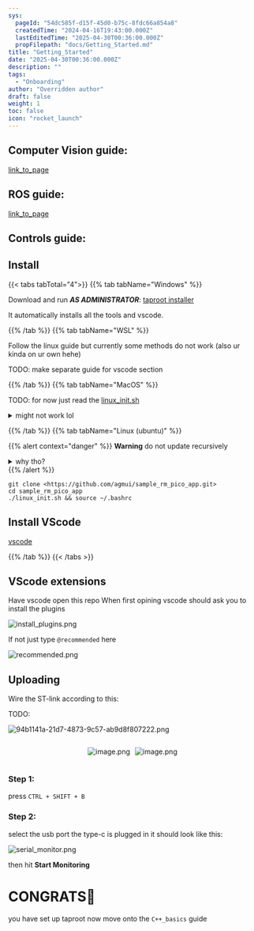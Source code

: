 ```yaml
---
sys:
  pageId: "54dc585f-d15f-45d0-b75c-8fdc66a854a8"
  createdTime: "2024-04-16T19:43:00.000Z"
  lastEditedTime: "2025-04-30T00:36:00.000Z"
  propFilepath: "docs/Getting_Started.md"
title: "Getting_Started"
date: "2025-04-30T00:36:00.000Z"
description: ""
tags:
  - "Onboarding"
author: "Overridden author"
draft: false
weight: 1
toc: false
icon: "rocket_launch"
---
```


## Computer Vision guide:

[link_to_page](86d45bc0-388b-4d26-8848-44f255f73d0e)

## ROS guide:

[link_to_page](3c76c1de-ec8f-46d6-8b0a-294005edc2d5)

## Controls guide:

## Install

{{< tabs tabTotal="4">}}
{{% tab tabName="Windows" %}}

Download and run _**AS ADMINISTRATOR**_: [taproot installer](https://github.com/Thornbots/TeachingFreshies/releases/tag/1.0)

It automatically installs all the tools and vscode.

{{% /tab %}}
{{% tab tabName="WSL" %}}

Follow the linux guide but currently some methods do not work (also ur kinda on ur own hehe)

TODO: make separate guide for vscode section

{{% /tab %}}
{{% tab tabName="MacOS" %}}

TODO: for now just read the [linux_init.sh](https://github.com/agmui/sample_rm_pico_app/blob/main/linux_init.sh)

<details>
<summary>might not work lol</summary>

`brew install libusb pkg-config`

Next install: [vscode](https://code.visualstudio.com/Download)

</details>

{{% /tab %}}
{{% tab tabName="Linux (ubuntu)" %}}

{{% alert context="danger" %}}
**Warning** do not update recursively
<details>
<summary>why tho?</summary>
There are some submodules that may go on for a while (like tinyusb) and I highly
recommend you don't need to get them.
If you want to see what submodules I update just look in `linux_init.sh`
</details>
{{% /alert %}}

```shell
git clone <https://github.com/agmui/sample_rm_pico_app.git>
cd sample_rm_pico_app
./linux_init.sh && source ~/.bashrc
```

## Install VScode

[vscode](https://code.visualstudio.com/Download)

{{% /tab %}}
{{< /tabs >}}

## VScode extensions

Have vscode open this repo
When first opining vscode should ask you to install the plugins

![install_plugins.png](https://prod-files-secure.s3.us-west-2.amazonaws.com/d518164a-d88e-44d1-a4ee-3adb3bd8bce0/89bd30f0-1825-4e77-867b-0a41ce370880/install_plugins.png?X-Amz-Algorithm=AWS4-HMAC-SHA256&X-Amz-Content-Sha256=UNSIGNED-PAYLOAD&X-Amz-Credential=ASIAZI2LB466RDZRMD7M%2F20250527%2Fus-west-2%2Fs3%2Faws4_request&X-Amz-Date=20250527T033540Z&X-Amz-Expires=3600&X-Amz-Security-Token=IQoJb3JpZ2luX2VjEIn%2F%2F%2F%2F%2F%2F%2F%2F%2F%2FwEaCXVzLXdlc3QtMiJHMEUCICqASUx6GsAmknXDqlfMl0E3IfUEtYo%2FLQd0LBfmzU7oAiEAoIw1QCyN4MgmIRz0tzI0tsxZta8Rt%2FbYlesxBa6rjSIq%2FwMIUhAAGgw2Mzc0MjMxODM4MDUiDA6%2B6uF32OwQ9V0%2FrircA4qtpovGyXrI%2B1y7U3%2Fg5npF9WWGXFCgppKZHbg2zD6x804y9BymaLSp1jcbYYSJ%2BJ2%2FyAWAesDUA1VHEOCfrBYaW2GEIXSEQxRu3lZWGsFKsovWdjEpAsIUzy28dlSJDdheCaOu2ICaAc3GH5T8CY2MJtt6Oe2qGkqlV9LNmNT1FrwSm1%2FZFN9AVaVJXGHvJD%2BxtklltSte9HaMT0Pd%2Bxr%2BDJBDraCP%2B2zCFo8OYlgu3qBB4TU2JhVvoij%2BLInQ9%2F8JMNkzOFJTR6cnZFXDuVO5J8UrqP%2BY1sL2s%2FjLql%2B6icuRvmOsfuNrdv1n%2F08MMYH5wkBagHYqJ5K2p2VM8r41rvK9w2uI18JG9dvairTCLxHD52l%2BPUfE1k5e57rqy3gPEMIlCOOd%2FGT4C4ifgNTH6quLD6j2nLfK2%2BJdSMobFaDFX%2FPFU8%2FUeHGi6RRYMZg%2Fk08phNziPsJrT8VDefKRxwr5mzKUrdhE2G3YEVBjc9nuj9MICcPfkNshNS6eM6ExV8StvpzwxBrStPcXWe9f%2FSea8sQx0QTsd7lewZS4eXpILoDJ9oKQ%2BKRl%2FR1pLVLsecqETTmpD7MFX8mFe7z1Zi1AJrDDs4%2BU%2FK%2Fjs%2BI4hO6dZYbt49fh3hCRMPmW1MEGOqUBMpLttcmOfqkq%2FS%2FG6rE1tX9n63RrczH7ujIxit89Kw%2FV2F8QHlKrfnpTdeStwAJo0Fb6RBjhlrl5bHDYPHeWb7R2tAtKTjt6oQyxZyBo%2BScETjMckSrUj9y3Nobiug6RZ6jQCsPYyJW2hRUlKyOTbv5qzk6f4dPeJBma2munbYvRVOyu84L5oPdr0rKWfzRfgu3xYQ3U3alUBlVBBw3CYjZjiJd8&X-Amz-Signature=2be0a52a949fee0c9135330752897223707ffff4c907d4046da6222a24561776&X-Amz-SignedHeaders=host&x-id=GetObject)

If not just type `@recommended` here  

![recommended.png](https://prod-files-secure.s3.us-west-2.amazonaws.com/d518164a-d88e-44d1-a4ee-3adb3bd8bce0/61e661e9-5d85-4dfc-be0d-8d2097a5e793/recommended.png?X-Amz-Algorithm=AWS4-HMAC-SHA256&X-Amz-Content-Sha256=UNSIGNED-PAYLOAD&X-Amz-Credential=ASIAZI2LB466RDZRMD7M%2F20250527%2Fus-west-2%2Fs3%2Faws4_request&X-Amz-Date=20250527T033540Z&X-Amz-Expires=3600&X-Amz-Security-Token=IQoJb3JpZ2luX2VjEIn%2F%2F%2F%2F%2F%2F%2F%2F%2F%2FwEaCXVzLXdlc3QtMiJHMEUCICqASUx6GsAmknXDqlfMl0E3IfUEtYo%2FLQd0LBfmzU7oAiEAoIw1QCyN4MgmIRz0tzI0tsxZta8Rt%2FbYlesxBa6rjSIq%2FwMIUhAAGgw2Mzc0MjMxODM4MDUiDA6%2B6uF32OwQ9V0%2FrircA4qtpovGyXrI%2B1y7U3%2Fg5npF9WWGXFCgppKZHbg2zD6x804y9BymaLSp1jcbYYSJ%2BJ2%2FyAWAesDUA1VHEOCfrBYaW2GEIXSEQxRu3lZWGsFKsovWdjEpAsIUzy28dlSJDdheCaOu2ICaAc3GH5T8CY2MJtt6Oe2qGkqlV9LNmNT1FrwSm1%2FZFN9AVaVJXGHvJD%2BxtklltSte9HaMT0Pd%2Bxr%2BDJBDraCP%2B2zCFo8OYlgu3qBB4TU2JhVvoij%2BLInQ9%2F8JMNkzOFJTR6cnZFXDuVO5J8UrqP%2BY1sL2s%2FjLql%2B6icuRvmOsfuNrdv1n%2F08MMYH5wkBagHYqJ5K2p2VM8r41rvK9w2uI18JG9dvairTCLxHD52l%2BPUfE1k5e57rqy3gPEMIlCOOd%2FGT4C4ifgNTH6quLD6j2nLfK2%2BJdSMobFaDFX%2FPFU8%2FUeHGi6RRYMZg%2Fk08phNziPsJrT8VDefKRxwr5mzKUrdhE2G3YEVBjc9nuj9MICcPfkNshNS6eM6ExV8StvpzwxBrStPcXWe9f%2FSea8sQx0QTsd7lewZS4eXpILoDJ9oKQ%2BKRl%2FR1pLVLsecqETTmpD7MFX8mFe7z1Zi1AJrDDs4%2BU%2FK%2Fjs%2BI4hO6dZYbt49fh3hCRMPmW1MEGOqUBMpLttcmOfqkq%2FS%2FG6rE1tX9n63RrczH7ujIxit89Kw%2FV2F8QHlKrfnpTdeStwAJo0Fb6RBjhlrl5bHDYPHeWb7R2tAtKTjt6oQyxZyBo%2BScETjMckSrUj9y3Nobiug6RZ6jQCsPYyJW2hRUlKyOTbv5qzk6f4dPeJBma2munbYvRVOyu84L5oPdr0rKWfzRfgu3xYQ3U3alUBlVBBw3CYjZjiJd8&X-Amz-Signature=79395791cf84c511300b075390931e115b7bf0066c28a304c38d8dc5e922a932&X-Amz-SignedHeaders=host&x-id=GetObject)

## Uploading

Wire the ST-link according to this:

TODO:

![94b1141a-21d7-4873-9c57-ab9d8f807222.png](https://prod-files-secure.s3.us-west-2.amazonaws.com/d518164a-d88e-44d1-a4ee-3adb3bd8bce0/e5fad17d-ab82-4300-9f4c-505ab4b1202c/94b1141a-21d7-4873-9c57-ab9d8f807222.png?X-Amz-Algorithm=AWS4-HMAC-SHA256&X-Amz-Content-Sha256=UNSIGNED-PAYLOAD&X-Amz-Credential=ASIAZI2LB466RDZRMD7M%2F20250527%2Fus-west-2%2Fs3%2Faws4_request&X-Amz-Date=20250527T033540Z&X-Amz-Expires=3600&X-Amz-Security-Token=IQoJb3JpZ2luX2VjEIn%2F%2F%2F%2F%2F%2F%2F%2F%2F%2FwEaCXVzLXdlc3QtMiJHMEUCICqASUx6GsAmknXDqlfMl0E3IfUEtYo%2FLQd0LBfmzU7oAiEAoIw1QCyN4MgmIRz0tzI0tsxZta8Rt%2FbYlesxBa6rjSIq%2FwMIUhAAGgw2Mzc0MjMxODM4MDUiDA6%2B6uF32OwQ9V0%2FrircA4qtpovGyXrI%2B1y7U3%2Fg5npF9WWGXFCgppKZHbg2zD6x804y9BymaLSp1jcbYYSJ%2BJ2%2FyAWAesDUA1VHEOCfrBYaW2GEIXSEQxRu3lZWGsFKsovWdjEpAsIUzy28dlSJDdheCaOu2ICaAc3GH5T8CY2MJtt6Oe2qGkqlV9LNmNT1FrwSm1%2FZFN9AVaVJXGHvJD%2BxtklltSte9HaMT0Pd%2Bxr%2BDJBDraCP%2B2zCFo8OYlgu3qBB4TU2JhVvoij%2BLInQ9%2F8JMNkzOFJTR6cnZFXDuVO5J8UrqP%2BY1sL2s%2FjLql%2B6icuRvmOsfuNrdv1n%2F08MMYH5wkBagHYqJ5K2p2VM8r41rvK9w2uI18JG9dvairTCLxHD52l%2BPUfE1k5e57rqy3gPEMIlCOOd%2FGT4C4ifgNTH6quLD6j2nLfK2%2BJdSMobFaDFX%2FPFU8%2FUeHGi6RRYMZg%2Fk08phNziPsJrT8VDefKRxwr5mzKUrdhE2G3YEVBjc9nuj9MICcPfkNshNS6eM6ExV8StvpzwxBrStPcXWe9f%2FSea8sQx0QTsd7lewZS4eXpILoDJ9oKQ%2BKRl%2FR1pLVLsecqETTmpD7MFX8mFe7z1Zi1AJrDDs4%2BU%2FK%2Fjs%2BI4hO6dZYbt49fh3hCRMPmW1MEGOqUBMpLttcmOfqkq%2FS%2FG6rE1tX9n63RrczH7ujIxit89Kw%2FV2F8QHlKrfnpTdeStwAJo0Fb6RBjhlrl5bHDYPHeWb7R2tAtKTjt6oQyxZyBo%2BScETjMckSrUj9y3Nobiug6RZ6jQCsPYyJW2hRUlKyOTbv5qzk6f4dPeJBma2munbYvRVOyu84L5oPdr0rKWfzRfgu3xYQ3U3alUBlVBBw3CYjZjiJd8&X-Amz-Signature=0646a8aaf0a363a374204999c91fe43a939ef5ff95886f26b3c0e9edcb6a8620&X-Amz-SignedHeaders=host&x-id=GetObject)

<div style="display: flex;flex-direction: row; column-gap:10px; max-width: 630px;justify-content: center;">
<div>

![image.png](https://prod-files-secure.s3.us-west-2.amazonaws.com/d518164a-d88e-44d1-a4ee-3adb3bd8bce0/210ecb78-1116-4d7b-b9b7-2292f66fa2c2/image.png?X-Amz-Algorithm=AWS4-HMAC-SHA256&X-Amz-Content-Sha256=UNSIGNED-PAYLOAD&X-Amz-Credential=ASIAZI2LB466X2BELAX6%2F20250527%2Fus-west-2%2Fs3%2Faws4_request&X-Amz-Date=20250527T033544Z&X-Amz-Expires=3600&X-Amz-Security-Token=IQoJb3JpZ2luX2VjEIn%2F%2F%2F%2F%2F%2F%2F%2F%2F%2FwEaCXVzLXdlc3QtMiJIMEYCIQDwsjDDxufQ0bXIQNMFEWCVt9DZF6Iu4hQ2uXiccD0%2F6QIhAPZfJvG4DA6xoKWAAcnL4R3h6SWCkWv40SUsCf7dKbiPKv8DCFIQABoMNjM3NDIzMTgzODA1Igw%2FYyWIRX0hbSNJVw8q3AP2VpsDegVcynz6mglR9VzhgSRJcLk5WCIZCuU00YS9Yn3PpumRJ4YpXiMuFJBgz6LyDLwQi8QQEijGncHubsLvwmP8SoV%2BS0v31SQaA%2FyN35o2%2FUhO2ePFsr7do5LGfr9Ir5cafBVy6cUQWGDRBvunisRAZCiswSQudwW%2BSrtY2Ja3NpQ%2BE8uMh68LNQqRms17aF0c2TcY3eTFItYoyVbYi8BotE2g0DNCfFr4XJBbp6BWDQ%2BsLqdZkoS1AmfZtvb5q0hOA74xOObDOebQwcCVWExPx%2BZHtoYE6LecU2tn9v55Uy84vKki2CYmVgG4VjDbzviOchpAaK6aFmCxb7qBEwxYGQnbaF76APXCFW9tFPT534ch5kjGCaJzkPvY5KQnYxNYEZ7s7i8w4ZbjrM6VJE1TT7wvlHhPdN5V7lZsDNPc0XbVKm3Fj0a%2BOqfhiROpEHIfsrKDxvs32nR%2B%2FvIrSzR46yIpzRLGtR3iWliADa64OYEdj06WtEXtuxQJ%2Fx52yaPSDDhUjuzxgOfruJtas1S2rFMigTFdyQ8QuOfCCumiqWyK3RdRkG78KsdwsUXPzi60wksPrqC6WiTPxTn6htKRssrbz7gyEdbCaBUlV1AZ%2BFPxByOCK%2FFUQzD3ltTBBjqkAbUCpO3YW8oP23KDXcoIkpUrus8kFo8y1DrvxANRdQ5x%2BaGp8rnz7sLr6JYJvCRvsR3Xb5VWIp6%2BvuMkHXAdUeLnuM9kG%2Fc2iNGTdzrZGDBTSiVIDIHeGwqYVwVpqhIGMHYZMNmnQo%2B7VhVMNd97gscUhk0xL6oDHQ0SQUrU7QOrxgVNnCt5e7gitzIJsYmo7RCg5HZm1OKLiTUaF5IoQcWwd%2BSs&X-Amz-Signature=e0e85bf34abef100955cbdc134521629f8a6575b93ed37120e7f73a94094495b&X-Amz-SignedHeaders=host&x-id=GetObject)

</div>
<div>

![image.png](https://prod-files-secure.s3.us-west-2.amazonaws.com/d518164a-d88e-44d1-a4ee-3adb3bd8bce0/33a0fd0f-8ca6-4a86-8e09-26e95ded1fff/image.png?X-Amz-Algorithm=AWS4-HMAC-SHA256&X-Amz-Content-Sha256=UNSIGNED-PAYLOAD&X-Amz-Credential=ASIAZI2LB466SVTBVSN6%2F20250527%2Fus-west-2%2Fs3%2Faws4_request&X-Amz-Date=20250527T033546Z&X-Amz-Expires=3600&X-Amz-Security-Token=IQoJb3JpZ2luX2VjEIn%2F%2F%2F%2F%2F%2F%2F%2F%2F%2FwEaCXVzLXdlc3QtMiJHMEUCIQCzDbFth7k2kKKoZgLJDem2U6XZCT5YOwiYdhjW7OXGkQIgLLbo3NPUwOc%2Frpbmra%2FaVZCE8FH72DIbfA668UnyIEkq%2FwMIUhAAGgw2Mzc0MjMxODM4MDUiDDYsF%2B%2BrDoNEiwMRxircA9Gt3swyQNQy6%2F0h42gxXOkv1ITqMSc%2BdCWHJyQupYWXI0wnpkJc7LtcjeBhpSnfAu2rCFxQHQMn79BLlkFZgwT5zM0HRhsUMWfBthFNt5bbIuwa0tIC5keA2MiHE8xpxIwEKH331UnprHNJVAdhAn61HQ8yXr%2BYTJ5vdxIDVuBXbesd3aPWo19iNBPp%2FD81%2Fp%2BAmxXnwmcus0wm9F8ZgBbqUz6ho7hO9%2BWOJQTEjJo8%2FoSbk0k8J0b89dkAh66S8MCw%2BtV96peMO0IwJw6e0x8FX%2BsGlnMsdjcdYDoRJXzUYUOn3rjI5PhhqyOXPaATUIngkZr%2FUeN2D4nOz1eBsW8kpb%2FT8DN52WiBpJYvjdeIM5ZJ1o6f4cWYIJX5cabvtlzQvk5mQsSEB9WnGpqDAjNYmdK9l868akqSvzrd0svmk5PKvOx2PmpUbMRwox8PZiJbgw0skva0q%2FmziBD7CPZGVhOOCXIKQZwup1QHV1hojvVV7Leh88BiixPKGguhEBqRk%2F1hXCgoBsu0%2F6cXsd30h5r2PGgts2U%2B2xvJG350tr0l4R88vjBG%2B6Xvxvnb9GOCEfRtGlcWOFWxE%2B0y0vBfF0FH0J16gxMkytXURk456TKAHRnzeHoa1h0sMNGX1MEGOqUBlJstYD%2Fr72PgdPTVpg4iTL54%2F%2BnJKRINEpBILyWQ6cLaIgzLLzwoiZDwH4KSh4PGW0hHjuyjm7tJcgx5wSkDu3HBw6%2FF3LIwjm9UFRRtdU%2FM6VFbLKhlrCw%2BUcm7PfZAkzSD59CHcf%2FpzBKugy88%2FbmW0qynSLDYOPUDzHXrMu1Mu%2F1U9aI14eRhUGk0liBQZcQmGzh7evcwgLinI3g%2BKEKWK1n6&X-Amz-Signature=8ac7affb2f74848057469887d5795d4dcad5421694fd69663080647746380850&X-Amz-SignedHeaders=host&x-id=GetObject)

</div>
</div>

### Step 1:

press `CTRL + SHIFT + B`

### Step 2:

select the usb port the type-c is plugged in it should look like this:

![serial_monitor.png](https://prod-files-secure.s3.us-west-2.amazonaws.com/d518164a-d88e-44d1-a4ee-3adb3bd8bce0/f03f4774-05d4-4393-b6a0-d5efb6d315ab/serial_monitor.png?X-Amz-Algorithm=AWS4-HMAC-SHA256&X-Amz-Content-Sha256=UNSIGNED-PAYLOAD&X-Amz-Credential=ASIAZI2LB466RDZRMD7M%2F20250527%2Fus-west-2%2Fs3%2Faws4_request&X-Amz-Date=20250527T033540Z&X-Amz-Expires=3600&X-Amz-Security-Token=IQoJb3JpZ2luX2VjEIn%2F%2F%2F%2F%2F%2F%2F%2F%2F%2FwEaCXVzLXdlc3QtMiJHMEUCICqASUx6GsAmknXDqlfMl0E3IfUEtYo%2FLQd0LBfmzU7oAiEAoIw1QCyN4MgmIRz0tzI0tsxZta8Rt%2FbYlesxBa6rjSIq%2FwMIUhAAGgw2Mzc0MjMxODM4MDUiDA6%2B6uF32OwQ9V0%2FrircA4qtpovGyXrI%2B1y7U3%2Fg5npF9WWGXFCgppKZHbg2zD6x804y9BymaLSp1jcbYYSJ%2BJ2%2FyAWAesDUA1VHEOCfrBYaW2GEIXSEQxRu3lZWGsFKsovWdjEpAsIUzy28dlSJDdheCaOu2ICaAc3GH5T8CY2MJtt6Oe2qGkqlV9LNmNT1FrwSm1%2FZFN9AVaVJXGHvJD%2BxtklltSte9HaMT0Pd%2Bxr%2BDJBDraCP%2B2zCFo8OYlgu3qBB4TU2JhVvoij%2BLInQ9%2F8JMNkzOFJTR6cnZFXDuVO5J8UrqP%2BY1sL2s%2FjLql%2B6icuRvmOsfuNrdv1n%2F08MMYH5wkBagHYqJ5K2p2VM8r41rvK9w2uI18JG9dvairTCLxHD52l%2BPUfE1k5e57rqy3gPEMIlCOOd%2FGT4C4ifgNTH6quLD6j2nLfK2%2BJdSMobFaDFX%2FPFU8%2FUeHGi6RRYMZg%2Fk08phNziPsJrT8VDefKRxwr5mzKUrdhE2G3YEVBjc9nuj9MICcPfkNshNS6eM6ExV8StvpzwxBrStPcXWe9f%2FSea8sQx0QTsd7lewZS4eXpILoDJ9oKQ%2BKRl%2FR1pLVLsecqETTmpD7MFX8mFe7z1Zi1AJrDDs4%2BU%2FK%2Fjs%2BI4hO6dZYbt49fh3hCRMPmW1MEGOqUBMpLttcmOfqkq%2FS%2FG6rE1tX9n63RrczH7ujIxit89Kw%2FV2F8QHlKrfnpTdeStwAJo0Fb6RBjhlrl5bHDYPHeWb7R2tAtKTjt6oQyxZyBo%2BScETjMckSrUj9y3Nobiug6RZ6jQCsPYyJW2hRUlKyOTbv5qzk6f4dPeJBma2munbYvRVOyu84L5oPdr0rKWfzRfgu3xYQ3U3alUBlVBBw3CYjZjiJd8&X-Amz-Signature=40850e101efe78475c706409630b54a1fe37084bf5a3c3e9fc232dd275786fab&X-Amz-SignedHeaders=host&x-id=GetObject)

then hit **Start Monitoring**

# CONGRATS🎉

you have set up taproot now move onto the `C++_basics` guide

